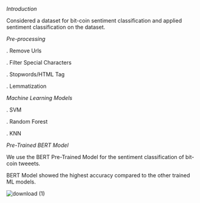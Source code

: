 *Introduction*

Considered a dataset for bit-coin sentiment classification and applied sentiment classification on the dataset.

*Pre-processing*

. Remove Urls

. Filter Special Characters

. Stopwords/HTML Tag

. Lemmatization

*Machine Learning Models*

. SVM

. Random Forest

. KNN

*Pre-Trained BERT Model*

We use the BERT Pre-Trained Model for the sentiment classification of bit-coin tweeets.

BERT Model showed the highest accuracy compared to the other trained ML models.


![download (1)](https://user-images.githubusercontent.com/107357088/184294500-a9988ab5-9527-430d-9afb-eaaf5c3e0d70.png)


